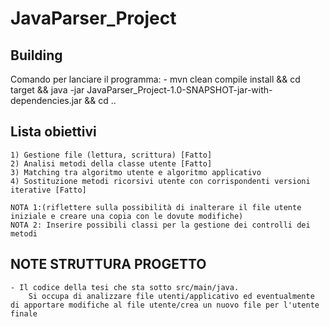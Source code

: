 # JavaParser_Project

## Building

Comando per lanciare il programma: 
    - mvn clean compile install && cd target && java -jar JavaParser_Project-1.0-SNAPSHOT-jar-with-dependencies.jar && cd ..

## Lista obiettivi
    1) Gestione file (lettura, scrittura) [Fatto]
    2) Analisi metodi della classe utente [Fatto]
    3) Matching tra algoritmo utente e algoritmo applicativo
    4) Sostituzione metodi ricorsivi utente con corrispondenti versioni iterative [Fatto]
    
    NOTA 1:(riflettere sulla possibilità di inalterare il file utente iniziale e creare una copia con le dovute modifiche)
    NOTA 2: Inserire possibili classi per la gestione dei controlli dei metodi

## NOTE STRUTTURA PROGETTO
	- Il codice della tesi che sta sotto src/main/java.
		Si occupa di analizzare file utenti/applicativo ed eventualmente di apportare modifiche al file utente/crea un nuovo file per l'utente finale